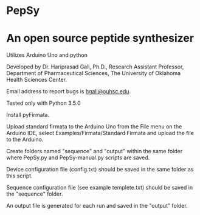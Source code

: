 # PepSy
# An open source peptide synthesizer

Utilizes Arduino Uno and python

Developed by Dr. Hariprasad Gali, Ph.D., Research Assistant Professor, Department of Pharmaceutical Sciences, The University of Oklahoma Health Sciences Center.

Email address to report bugs is hgali@ouhsc.edu.

Tested only with Python 3.5.0

Install pyFirmata.

Upload standard firmata to the Arduino Uno from the File menu on the Arduino IDE, select Examples/Firmata/Standard Firmata and upload the file to the Arduino.

Create folders named "sequence" and "output" within the same folder where PepSy.py and PepSy-manual.py scripts are saved.

Device configuration file (config.txt) should be saved in the same folder as this script.

Sequence configuration file (see example templete.txt) should be saved in the "sequence" folder.

An output file is generated for each run and saved in the "output" folder.
